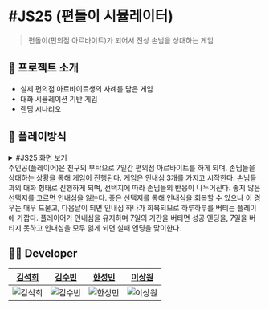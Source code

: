 # #JS25 (편돌이 시뮬레이터)
> 편돌이(편의점 아르바이트)가 되어서 진상 손님을 상대하는 게임

## 📢 프로젝트 소개
- 실제 편의점 아르바이트생의 사례를 담은 게임
- 대화 시뮬레이션 기반 게임
- 랜덤 시나리오

## 📌 플레이방식
<details>
<summary> #JS25 화면 보기 </summary>

</details>
주인공(플레이어)은 친구의 부탁으로 7일간 편의점 아르바이트를 하게 되며, 손님들을 상대하는 상황을 통해 게임이 진행된다.
게임은 인내심 3개를 가지고 시작한다. 손님들과의 대화 형태로 진행하게 되며, 선택지에 따라 손님들의 반응이 나누어진다.
좋지 않은 선택지를 고르면 인내심을 잃는다.
좋은 선택지를 통해 인내심을 회복할 수 있으나 이 경우는 매우 드물고, 다음날이 되면 인내심 하나가 회복되므로 하루하루를 버티는 플레이에 가깝다.
플레이어가 인내심을 유지하며 7일의 기간을 버티면 성공 엔딩을, 7일을 버티지 못하고 인내심을 모두 잃게 되면 실패 엔딩을 맞이한다.

## 👩‍💻 Developer
|                                 <a href="https://github.com/yehang218">김석희</a>                                |                                                      <a href="https://github.com/ksb3458">김수빈</a>                                                       |                                                      <a href="https://github.com/VALHALL4">한성민</a>                                                       |                                 <a href="https://github.com/camilie2">이상원</a>                                 |
| :--------------------------------------------------------------------: | :---------------------------------------------------------------------------------------------------------------: | :---------------------------------------------------------------------------------------------------------------: | :---------------------------------------------------------------------------------------------------------------: |
| ![김석희](https://user-images.githubusercontent.com/69100145/216752333-a03bf85a-5acd-4d27-ac1d-33d302c902c3.png) | ![김수빈](https://user-images.githubusercontent.com/69100145/216752384-cf0a7286-9946-4538-8c16-9d962d72afd0.png) | ![한성민](https://avatars.githubusercontent.com/u/96913624?v=4) | ![이상원](https://avatars.githubusercontent.com/u/97237336?v=4) |
